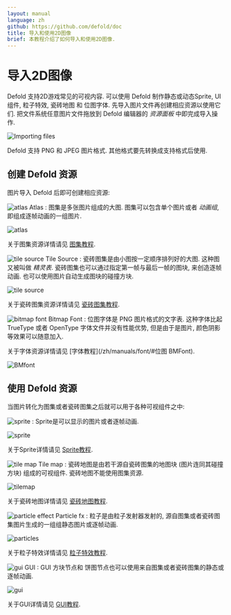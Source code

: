 ```yaml
---
layout: manual
language: zh
github: https://github.com/defold/doc
title: 导入和使用2D图像
brief: 本教程介绍了如何导入和使用2D图像.
---
```


# 导入2D图像

Defold 支持2D游戏常见的可视内容. 可以使用 Defold 制作静态或动态Sprite, UI 组件, 粒子特效, 瓷砖地图 和 位图字体. 先导入图片文件再创建相应资源以使用它们. 把文件系统任意图片文件拖放到 Defold 编辑器的 *资源面板* 中即完成导入操作.

![Importing files](/manuals/images/graphics/import.png)

<div class='sidenote' markdown='1'>
Defold 支持 PNG 和 JPEG 图片格式. 其他格式要先转换成支持格式后使用.
</div>


## 创建 Defold 资源

图片导入 Defold 后即可创建相应资源:

![atlas](/manuals/images/icons/atlas.png) Atlas
: 图集是多张图片组成的大图. 图集可以包含单个图片或者 *动画组*, 即组成逐帧动画的一组图片.

  ![atlas](/manuals/images/graphics/atlas.png)

关于图集资源详情请见 [图集教程](/zh/manuals/atlas).

![tile source](/manuals/images/icons/tilesource.png) Tile Source
: 瓷砖图集是由小图按一定顺序排列好的大图. 这种图又被叫做 _精灵表_. 瓷砖图集也可以通过指定第一帧与最后一帧的图块, 来创造逐帧动画. 也可以使用图片自动生成图块的碰撞方块.

  ![tile source](/manuals/images/graphics/tilesource.png)

关于瓷砖图集资源详情请见 [瓷砖图集教程](/zh/manuals/tilesource).

![bitmap font](/manuals/images/icons/font.png) Bitmap Font
: 位图字体是 PNG 图片格式的文字表. 这种字体比起 TrueType 或者 OpenType 字体文件并没有性能优势, 但是由于是图片, 颜色阴影等效果可以随意加入.

关于字体资源详情请见 [字体教程](/zh/manuals/font/#位图 BMFont).

  ![BMfont](/manuals/images/font/bm_font.png)


## 使用 Defold 资源

当图片转化为图集或者瓷砖图集之后就可以用于各种可视组件之中:

![sprite](/manuals/images/icons/sprite.png)
: Sprite是可以显示的图片或者逐帧动画.

  ![sprite](/manuals/images/graphics/sprite.png)

关于Sprite详情请见 [Sprite教程](/zh/manuals/sprite).

![tile map](/manuals/images/icons/tilemap.png) Tile map
: 瓷砖地图是由若干源自瓷砖图集的地图块 (图片连同其碰撞方块) 组成的可视组件. 瓷砖地图不能使用图集资源.

  ![tilemap](/manuals/images/graphics/tilemap.png)

关于瓷砖地图详情请见 [瓷砖地图教程](/zh/manuals/tilemap).

![particle effect](/manuals/images/icons/particlefx.png) Particle fx
: 粒子是由粒子发射器发射的, 源自图集或者瓷砖图集图片生成的一组组静态图片或逐帧动画.

  ![particles](/manuals/images/graphics/particles.png)

关于粒子特效详情请见 [粒子特效教程](/zh/manuals/particlefx).

![gui](/manuals/images/icons/gui.png) GUI
: GUI 方块节点和 饼图节点也可以使用来自图集或者瓷砖图集的静态或逐帧动画.

  ![gui](/manuals/images/graphics/gui.png)

关于GUI详情请见 [GUI教程](/zh/manuals/gui).
